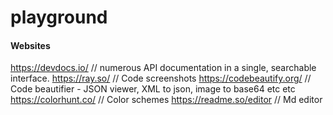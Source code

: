 # playground

#### Websites
https://devdocs.io/ //  numerous API documentation in a single, searchable interface.
https://ray.so/ // Code screenshots
https://codebeautify.org/ // Code beautifier - JSON viewer, XML to json, image to base64 etc etc
https://colorhunt.co/ // Color schemes
https://readme.so/editor // Md editor